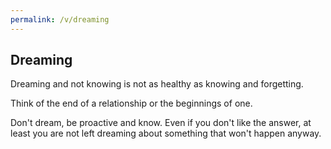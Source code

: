 ```yaml
---
permalink: /v/dreaming
---
```


## Dreaming

Dreaming and not knowing is not as healthy as knowing and forgetting.

Think of the end of a relationship or the beginnings of one.

Don't dream, be proactive and know. Even if you don't like the answer, at least
you are not left dreaming about something that won't happen anyway.
